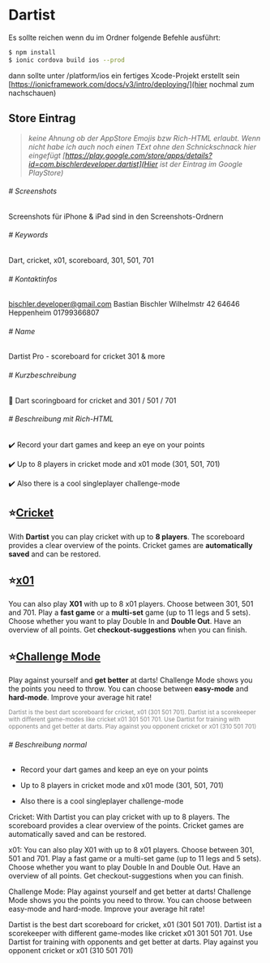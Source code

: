 # Dartist

Es sollte reichen wenn du im Ordner folgende Befehle ausführt:
```sh
$ npm install
$ ionic cordova build ios --prod
```
dann sollte unter /platform/ios ein fertiges Xcode-Projekt erstellt sein
[https://ionicframework.com/docs/v3/intro/deploying/](hier nochmal zum nachschauen)
## Store Eintrag
>*keine Ahnung ob der AppStore Emojis bzw Rich-HTML erlaubt. Wenn nicht habe ich auch noch einen TExt ohne den Schnickschnack hier eingefügt
[https://play.google.com/store/apps/details?id=com.bischlerdeveloper.dartist](Hier ist der Eintrag im Google PlayStore)* 
###### # Screenshots
Screenshots für iPhone & iPad sind in den Screenshots-Ordnern
###### # Keywords
Dart, cricket, x01, scoreboard, 301, 501, 701
###### # Kontaktinfos
bischler.developer@gmail.com
Bastian Bischler
Wilhelmstr 42
64646 Heppenheim
01799366807

###### # Name
Dartist Pro - scoreboard for cricket 301 & more
###### # Kurzbeschreibung
🎯 Dart scoringboard for cricket and 301 / 501 / 701
###### # Beschreibung mit Rich-HTML
✔️ Record your dart games and keep an eye on your points

✔️ Up to 8 players in cricket mode and x01 mode (301, 501, 701)

✔️ Also there is a cool singleplayer challenge-mode


<b><h2>⭐️<u>Cricket</u></h2></b>
With <b>Dartist</b> you can play cricket with up to <b>8 players</b>. The scoreboard provides a clear overview of the points. Cricket games are <b>automatically saved</b> and can be restored.

<h2>⭐️<u><b>x01</b></u></h2>
You can also play <b>X01</b> with up to 8 x01 players. Choose between 301, 501 and 701. Play a <b>fast game</b> or a <b>multi-set</b> game (up to 11 legs and 5 sets). Choose whether you want to play </b>Double In</b>  and <b>Double Out</b>. 
Have an overview of all points. Get <b>checkout-suggestions</b> when you can finish.

<h2>⭐️<u><b>Challenge Mode</b></u></h2>
Play against yourself and <b>get better</b> at darts! Challenge Mode shows you the points you need to throw. You can choose between <b>easy-mode</b> and <b>hard-mode</b>. Improve your average hit rate!

<sub><font color="grey">Dartist is the best dart scoreboard for cricket, x01 (301 501 701).
Dartist ist a scorekeeper with different game-modes like cricket x01 301 501 701.
Use Dartist for training with opponents and get better at darts. Play against you opponent cricket or x01 (310 501 701)</font></sub>

###### # Beschreibung normal
- Record your dart games and keep an eye on your points

- Up to 8 players in cricket mode and x01 mode (301, 501, 701)

- Also there is a cool singleplayer challenge-mode


Cricket:
With Dartist you can play cricket with up to 8 players. The scoreboard provides a clear overview of the points. Cricket games are automatically saved and can be restored.

x01:
You can also play X01 with up to 8 x01 players. Choose between 301, 501 and 701. Play a fast game or a multi-set game (up to 11 legs and 5 sets). Choose whether you want to play Double In and Double Out.
Have an overview of all points. Get checkout-suggestions when you can finish.

Challenge Mode:
Play against yourself and get better at darts! Challenge Mode shows you the points you need to throw. You can choose between easy-mode and hard-mode. Improve your average hit rate!

Dartist is the best dart scoreboard for cricket, x01 (301 501 701).
Dartist ist a scorekeeper with different game-modes like cricket x01 301 501 701.
Use Dartist for training with opponents and get better at darts. Play against you opponent cricket or x01 (310 501 701)
